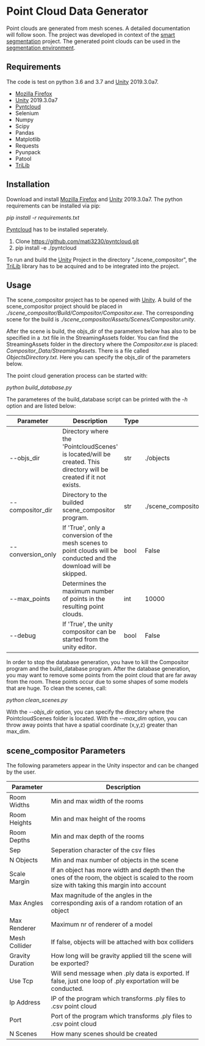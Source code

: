 # Point Cloud Data Generator

Point clouds are generated from mesh scenes. A detailed documentation will follow soon. 
The project was developed in context of the [smart segmentation](https://github.com/mati3230/smartsegmentation) project. 
The generated point clouds can be used in the [segmentation environment](https://github.com/mati3230/segmentation). 

## Requirements

The code is test on python 3.6 and 3.7 and [Unity](https://unity.com/) 2019.3.0a7. 

* [Mozilla Firefox](https://www.mozilla.org/de/exp/firefox/new/)
* [Unity](https://unity.com/) 2019.3.0a7
* [Pyntcloud](https://github.com/mati3230/pyntcloud)
* Selenium
* Numpy
* Scipy
* Pandas
* Matplotlib
* Requests
* Pyunpack
* Patool
* [TriLib](https://assetstore.unity.com/packages/tools/modeling/trilib-model-loader-package-91777)

## Installation

Download and install [Mozilla Firefox](https://www.mozilla.org/de/exp/firefox/new/) and [Unity](https://unity.com/) 2019.3.0a7. 
The python requirements can be installed via pip: 

*pip install -r requirements.txt*

[Pyntcloud](https://github.com/mati3230/pyntcloud) has to be installed seperately.

1. Clone https://github.com/mati3230/pyntcloud.git
2. pip install -e ./pyntcloud

To run and build the [Unity](https://unity.com/) Project in the directory "./scene_compositor", the [TriLib](https://assetstore.unity.com/packages/tools/modeling/trilib-model-loader-package-91777) library has to be acquired and to be integrated into the project.

## Usage

The scene_compositor project has to be opened with [Unity](https://unity.com/). A build of the scene_compositor project should be placed in *./scene_compositor/Build/Compositor/Compositor.exe*. The corresponding scene for the build is *./scene_compositor/Assets/Scenes/Compositor.unity*. 

After the scene is build, the objs_dir of the parameters below has also to be specified in a .txt file in the StreamingAssets folder. You can find the StreamingAssets folder in the directory where the *Compositor.exe* is placed: *Compositor_Data/StreamingAssets*. There is a file called *ObjectsDirectory.txt*. Here you can specify the objs_dir of the parameters below. 

The point cloud generation process can be started with:

*python build_database.py*

The parameteres of the build_database script can be printed with the *-h* option and are listed below: 

|Parameter|Description|Type|Default|
|-|-|-|-|
| --objs_dir | Directory where the 'PointcloudScenes' is located/will be created. This directory will be created if it not exists.  | str | ./objects |
| --compositor_dir | Directory to the builded scene_compositor program. | str | ./scene_compositor/Build/Compositor/Compositor.exe |
| --conversion_only | If 'True', only a conversion of the mesh scenes to point clouds will be conducted and the download will be skipped. | bool | False |
| --max_points | Determines the maximum number of points in the resulting point clouds. | int | 10000 |
| --debug | If 'True', the unity compositor can be started from the unity editor. | bool | False |

In order to stop the database generation, you have to kill the Compositor program and the build_database program. 
After the database generation, you may want to remove some points from the point cloud that are far away from the room. These points occur due to some shapes of some models that are huge. To clean the scenes, call: 

*python clean_scenes.py*

With the *--objs_dir* option, you can specify the directory where the PointcloudScenes folder is located. With the *--max_dim* option, you can throw away points that have a spatial coordinate (x,y,z) greater than max_dim. 

## scene_compositor Parameters

The following parameters appear in the Unity inspector and can be changed by the user. 

|Parameter|Description|
| - | - |
| Room Widths | Min and max width of the rooms |
| Room Heights | Min and max height of the rooms |
| Room Depths | Min and max depth of the rooms |
| Sep | Seperation character of the csv files |
| N Objects | Min and max number of objects in the scene |
| Scale Margin | If an object has more width and depth then the ones of the room, the object is scaled to the room size with taking this margin into account |
| Max Angles | Max magnitude of the angles in the corresponding axis of a random rotation of an object |
| Max Renderer | Maximum nr of renderer of a model |
| Mesh Collider | If false, objects will be attached with box colliders |
| Gravity Duration | How long will be gravity applied till the scene will be exported? |
| Use Tcp | Will send message when .ply data is exported. If false, just one loop of .ply exportation will be conducted. |
| Ip Address | IP of the program which transforms .ply files to .csv point cloud |
| Port | Port of the program which transforms .ply files to .csv point cloud |
| N Scenes | How many scenes should be created |